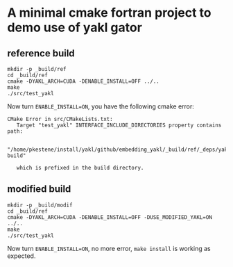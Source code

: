 # A minimal cmake fortran project to demo use of yakl gator

## reference build

```shell
mkdir -p _build/ref
cd _build/ref
cmake -DYAKL_ARCH=CUDA -DENABLE_INSTALL=OFF ../..
make
./src/test_yakl
```

Now turn `ENABLE_INSTALL=ON`, you have the following cmake error:
```text
CMake Error in src/CMakeLists.txt:
   Target "test_yakl" INTERFACE_INCLUDE_DIRECTORIES property contains path:

     "/home/pkestene/install/yakl/github/embedding_yakl/_build/ref/_deps/yakl_external-build"

   which is prefixed in the build directory.
```

## modified build

```shell
mkdir -p _build/modif
cd _build/ref
cmake -DYAKL_ARCH=CUDA -DENABLE_INSTALL=OFF -DUSE_MODIFIED_YAKL=ON ../..
make
./src/test_yakl
```

Now turn `ENABLE_INSTALL=ON`, no more error, `make install` is working as expected.
